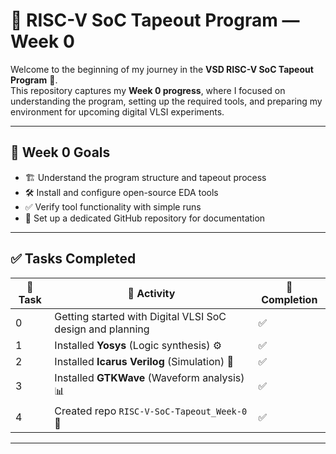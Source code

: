 # 🔳 RISC-V SoC Tapeout Program — Week 0 

Welcome to the beginning of my journey in the **VSD RISC-V SoC Tapeout Program** 🚀.  
This repository captures my **Week 0 progress**, where I focused on understanding the program, setting up the required tools, and preparing my environment for upcoming digital VLSI experiments.  

---

## 🎯 Week 0 Goals  
- 🏗️ Understand the program structure and tapeout process  
- 🛠️ Install and configure open-source EDA tools  
- ✅ Verify tool functionality with simple runs  
- 📂 Set up a dedicated GitHub repository for documentation  

---

## ✅ Tasks Completed  

| 📝 Task | 📌 Activity | 🎯 Completion |
|---------|------------|---------------|
| 0 | Getting started with Digital VLSI SoC design and planning | ✅ |
| 1 | Installed **Yosys** (Logic synthesis) ⚙️ | ✅ |
| 2 | Installed **Icarus Verilog** (Simulation) 📐 | ✅ |
| 3 | Installed **GTKWave** (Waveform analysis) 📊 | ✅ |
| 4 | Created repo `RISC-V-SoC-Tapeout_Week-0` 📂 | ✅ |

---

